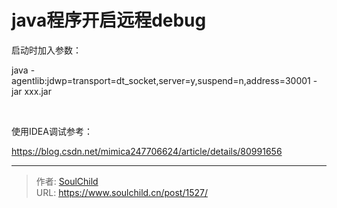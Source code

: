 # java程序开启远程debug

<!--more-->
启动时加入参数：

java -agentlib:jdwp=transport=dt_socket,server=y,suspend=n,address=30001 -jar xxx.jar

&nbsp;

使用IDEA调试参考：

https://blog.csdn.net/mimica247706624/article/details/80991656


---

> 作者: [SoulChild](https://www.soulchild.cn)  
> URL: https://www.soulchild.cn/post/1527/  

